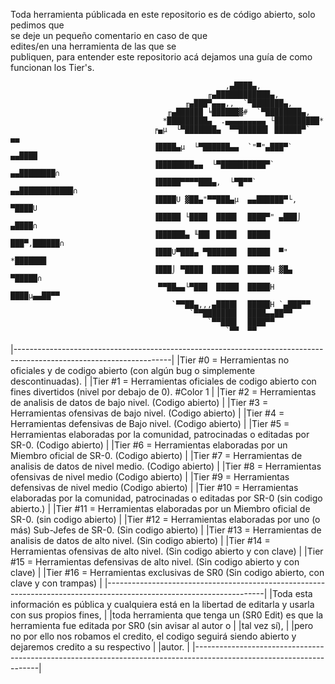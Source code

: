 
Toda herramienta públicada en este repositorio 
es de código abierto, solo pedimos que        
se deje un pequeño comentario en caso de que  
edites/en una herramienta de las que se       
publiquen, para entender este repositorio acá
dejamos una guía de como funcionan los Tier's. 


                                                    ,▄████▄,                                                         
                                                ╓▄████████████▄,                                                     
                                           ╓▄███▀▄▄▄,,  `▀███████▄,                                                 
                                       ╓▄██████ ╘██████▓#  `▀████████▄,                                             
                                      *█████████▄  .▄▄▄▄▄▄▄▄▄ └██████████*                                           
                                    ╒▄µ  └▀███████▄  ▀▀██████▌ ██████▀`  ▄▄                                          
                                    ▐████▄µ  └▀██████▄▄  `"▀"▄███▀`  ▄▄████                                          
                                    ▐████████▄▄  └▀██████████▀`  ▄▄████████∩                                         
                                    ▐█████▀▀▀▀███▄,  └▀█▀▀`  ▄▄████████████∩                                         
                                    ▐████U ▓██▄"▀▀███▄µ  ▄▄██████▀└,  ▀████U                                         
                                    ▐█████ └████  ████▌  ████▀" ▄███⌡ ▄████∩                                         
                                    ▐██████▄ ╙██▌ ████▌  █████  ███▀,██████∩                                         
                                    ▐███U▀███▄ ▀██████▌  █████  ▀" *███████                                          
                                    ▐███⌡ ▀████  ██████  █████H ▓█▄  ▀█████∩                                         
                                     ▀▀██▄▄└▀███  █████  █████H ████µ▄▄██▀▀                                          
                                        `▀▀██▄,,,▄████▌  █████H `▄███▀▀                                              
                                            `▀▀███████▌  ████▄▄██▀▀                                                  
                                                `▀▀███▌  ████▀▀                                                      
                                                    `▀▀  ▀▀                                                          
|---------------------------------------------------------------------------------------------------------------------|
|Tier #0 = Herramientas no oficiales y de codigo abierto (con algún bug o simplemente descontinuadas).                | 
|Tier #1 = Herramientas oficiales de codigo abierto con fines divertidos (nivel por debajo de 0). #Color 1            |
|Tier #2 = Herramientas de analisis de datos de bajo nivel. (Codigo abierto)                                          |
|Tier #3 = Herramientas ofensivas de bajo nivel. (Codigo abierto)                                                     |
|Tier #4 = Herramientas defensivas de Bajo nivel. (Codigo abierto)                                                    | 
|Tier #5 = Herramientas elaboradas por la comunidad, patrocinadas o editadas por SR-0. (Codigo abierto)               | 
|Tier #6 = Herramientas elaboradas por un Miembro oficial de SR-0. (Codigo abierto)                                   |
|Tier #7 = Herramientas de analisis de datos de nivel medio. (Codigo abierto)                                         |
|Tier #8 = Herramientas ofensivas de nivel medio (Codigo abierto)                                                     |
|Tier #9 = Herramientas defensivas de nivel medio (Codigo abierto)                                                    |
|Tier #10 = Herramientas elaboradas por la comunidad, patrocinadas o editadas por SR-0 (sin codigo abierto.)          |
|Tier #11 = Herramientas elaboradas por un Miembro oficial de SR-0. (sin codigo abierto)                              |
|Tier #12 = Herramientas elaboradas por uno (o más) Sub-Jefes de SR-0. (Sin codigo abierto)                           |
|Tier #13 = Herramientas de analisis de datos de alto nivel. (Sin codigo abierto)                                     |
|Tier #14 = Herramientas ofensivas de alto nivel. (Sin codigo abierto y con clave)                                    |
|Tier #15 = Herramientas defensivas de alto nivel. (Sin codigo abierto y con clave)                                   |
|Tier #16 = Herramientas exclusivas de SR0 (Sin codigo abierto, con clave y con trampas)                              |
|---------------------------------------------------------------------------------------------------------------------|
|Toda esta información es pública y cualquiera está en la libertad de editarla y usarla con sus propios fines,        |
|toda herramienta que tenga un (SR0 Edit) es que la herramienta fue editada por SR0 (sin avisar al autor o            | 
|tal vez sí),                                                                                                         |
|pero no por ello nos robamos el credito, el codigo seguirá siendo abierto y dejaremos credito a su respectivo        |
|autor.                                                                                                               |
|---------------------------------------------------------------------------------------------------------------------|
